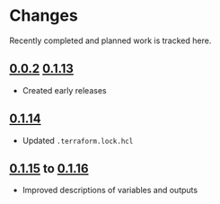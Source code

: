 # Changes
Recently completed and planned work is tracked here.

## [0.0.2](.) [0.1.13](.)
- Created early releases

## [0.1.14](.)
- Updated `.terraform.lock.hcl`

## [0.1.15](.) to [0.1.16](.)
- Improved descriptions of variables and outputs
